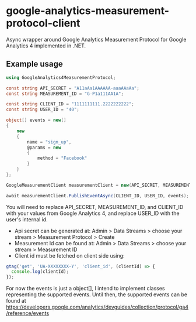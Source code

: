 # google-analytics-measurement-protocol-client
Async wrapper around Google Analytics Measurement Protocol for Google Analytics 4 implemented in .NET.

## Example usage
```cs
using GoogleAnalytics4MeasurementProtocol;

const string API_SECRET = "A11aAa1AAAAAA-aaaAAaAa";
const string MEASUREMENT_ID = "G-P1a111AA1A";

const string CLIENT_ID = "1111111111.2222222222";
const string USER_ID = "40";

object[] events = new[]
{
    new
    {
        name = "sign_up",
        @params = new
        {
            method = "Facebook"
        }
    }
};

GoogleMeasurementClient measurementClient = new(API_SECRET, MEASUREMENT_ID);

await measurementClient.PublishEventAsync(CLIENT_ID, USER_ID, events);
```

You will need to replace API_SECRET, MEASUREMENT_ID, and CLIENT_ID with your values from Google Analytics 4, and replace USER_ID with the user's internal id.

* Api secret can be generated at: Admin > Data Streams > choose your stream > Measurement Protocol > Create
* Measurement Id can be found at: Admin > Data Streams > choose your stream > Measurement ID
* Client id must be fetched on client side using:
```js
gtag('get', 'UA-XXXXXXXX-Y', 'client_id', (clientId) => {
  console.log(clientId);
});
```

For now the events is just a object[], I intend to implement classes representing the supported events. Until then, the supported events can be found at https://developers.google.com/analytics/devguides/collection/protocol/ga4/reference/events
